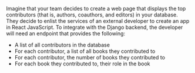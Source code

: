 Imagine that your team decides to create a web page that displays the top contributors (that is, authors, coauthors, and editors) in your database. They decide to enlist the services of an external developer to create an app in React JavaScript. To integrate with the Django backend, the developer will need an endpoint that provides the following:

- A list of all contributors in the database
- For each contributor, a list of all books they contributed to
- For each contributor, the number of books they contributed to
- For each book they contributed to, their role in the book
